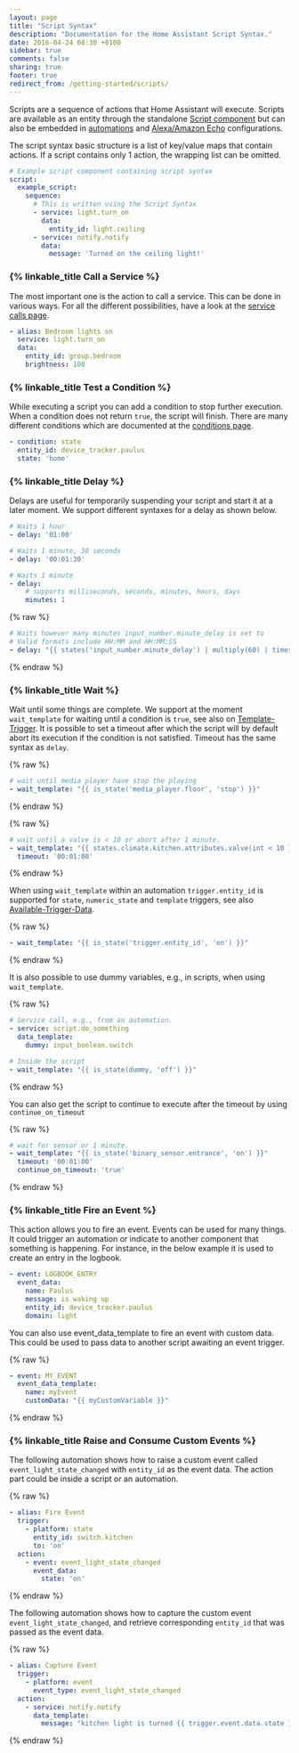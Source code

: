 ```yaml
---
layout: page
title: "Script Syntax"
description: "Documentation for the Home Assistant Script Syntax."
date: 2016-04-24 08:30 +0100
sidebar: true
comments: false
sharing: true
footer: true
redirect_from: /getting-started/scripts/
---
```


Scripts are a sequence of actions that Home Assistant will execute. Scripts are available as an entity through the standalone [Script component] but can also be embedded in [automations] and [Alexa/Amazon Echo] configurations.

The script syntax basic structure is a list of key/value maps that contain actions. If a script contains only 1 action, the wrapping list can be omitted.

```yaml
# Example script component containing script syntax
script:
  example_script:
    sequence:
      # This is written using the Script Syntax
      - service: light.turn_on
        data:
          entity_id: light.ceiling
      - service: notify.notify
        data:
          message: 'Turned on the ceiling light!'
```

### {% linkable_title Call a Service %}

The most important one is the action to call a service. This can be done in various ways. For all the different possibilities, have a look at the [service calls page].

```yaml
- alias: Bedroom lights on
  service: light.turn_on
  data:
    entity_id: group.bedroom
    brightness: 100
```

### {% linkable_title Test a Condition %}

While executing a script you can add a condition to stop further execution. When a condition does not return `true`, the script will finish. There are many different conditions which are documented at the [conditions page].

```yaml
- condition: state
  entity_id: device_tracker.paulus
  state: 'home'
```

### {% linkable_title Delay %}

Delays are useful for temporarily suspending your script and start it at a later moment. We support different syntaxes for a delay as shown below.

```yaml
# Waits 1 hour
- delay: '01:00'
```

```yaml
# Waits 1 minute, 30 seconds
- delay: '00:01:30'
```

```yaml
# Waits 1 minute
- delay:
    # supports milliseconds, seconds, minutes, hours, days
    minutes: 1
```

{% raw %}
```yaml
# Waits however many minutes input_number.minute_delay is set to
# Valid formats include HH:MM and HH:MM:SS
- delay: "{{ states('input_number.minute_delay') | multiply(60) | timestamp_custom('%H:%M:%S',False) }}"
```
{% endraw %}

### {% linkable_title Wait %}

Wait until some things are complete. We support at the moment `wait_template` for waiting until a condition is `true`, see also on [Template-Trigger](/docs/automation/trigger/#template-trigger). It is possible to set a timeout after which the script will by default abort its execution if the condition is not satisfied. Timeout has the same syntax as `delay`.

{% raw %}
```yaml
# wait until media player have stop the playing
- wait_template: "{{ is_state('media_player.floor', 'stop') }}"
```
{% endraw %}

{% raw %}
```yaml
# wait until a valve is < 10 or abort after 1 minute.
- wait_template: "{{ states.climate.kitchen.attributes.valve|int < 10 }}"
  timeout: '00:01:00'
```
{% endraw %}

When using `wait_template` within an automation `trigger.entity_id` is supported for `state`, `numeric_state` and `template` triggers, see also [Available-Trigger-Data](/docs/automation/templating/#available-trigger-data).

{% raw %}
```yaml
- wait_template: "{{ is_state('trigger.entity_id', 'on') }}"
```
{% endraw %}

It is also possible to use dummy variables, e.g., in scripts, when using `wait_template`.

{% raw %}
```yaml
# Service call, e.g., from an automation.
- service: script.do_something
  data_template:
    dummy: input_boolean.switch

# Inside the script
- wait_template: "{{ is_state(dummy, 'off') }}"
```
{% endraw %}

You can also get the script to continue to execute after the timeout by using `continue_on_timeout`

{% raw %}
```yaml
# wait for sensor or 1 minute.
- wait_template: "{{ is_state('binary_sensor.entrance', 'on') }}"
  timeout: '00:01:00'
  continue_on_timeout: 'true'
```
{% endraw %}

### {% linkable_title Fire an Event %}

This action allows you to fire an event. Events can be used for many things. It could trigger an automation or indicate to another component that something is happening. For instance, in the below example it is used to create an entry in the logbook.

```yaml
- event: LOGBOOK_ENTRY
  event_data:
    name: Paulus
    message: is waking up
    entity_id: device_tracker.paulus
    domain: light
```

You can also use event_data_template to fire an event with custom data. This could be used to pass data to another script awaiting
an event trigger.

{% raw %}
```yaml
- event: MY_EVENT
  event_data_template:
    name: myEvent
    customData: "{{ myCustomVariable }}"
```
{% endraw %}

### {% linkable_title Raise and Consume Custom Events %}

The following automation shows how to raise a custom event called `event_light_state_changed` with `entity_id` as the event data. The action part could be inside a script or an automation.

{% raw %}
```yaml
- alias: Fire Event
  trigger:
    - platform: state
      entity_id: switch.kitchen
      to: 'on'
  action:
    - event: event_light_state_changed
      event_data:
        state: 'on'
```
{% endraw %}

The following automation shows how to capture the custom event `event_light_state_changed`, and retrieve corresponding `entity_id` that was passed as the event data.

{% raw %}
```yaml
- alias: Capture Event
  trigger:
    - platform: event
      event_type: event_light_state_changed
  action:
    - service: notify.notify
      data_template:
        message: "kitchen light is turned {{ trigger.event.data.state }}"
```
{% endraw %}

[Script component]: /components/script/
[automations]: /getting-started/automation-action/
[Alexa/Amazon Echo]: /components/alexa/
[service calls page]: /getting-started/scripts-service-calls/
[conditions page]: /getting-started/scripts-conditions/
